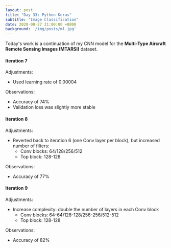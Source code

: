 ```yaml
---
layout: post
title: "Day 33: Python Keras"
subtitle: "Image Classification"
date: 2020-08-27 21:00:00 +0800
background: '/img/posts/ml.jpg'
---
```


Today's work is a continuation of my CNN model for the **Multi-Type Aircraft Remote Sensing Images (MTARSI)** dataset.

#### Iteration 7
Adjustments:
* Used learning rate of 0.00004

Observations:
* Accuracy of 74%
* Validation loss was slightly more stable

#### Iteration 8
Adjustments:
* Reverted back to iteration 6 (one Conv layer per block), but increased number of filters:
    * Conv blocks: 64/128/256/512
    * Top block: 128-128

Observations:
* Accuracy of 77%

#### Iteration 9
Adjustments:
* Increase complexity: double the number of layers in each Conv block
    * Conv blocks: 64-64/128-128/256-256/512-512
    * Top block: 128-128

Observations:
* Accuracy of 82%


